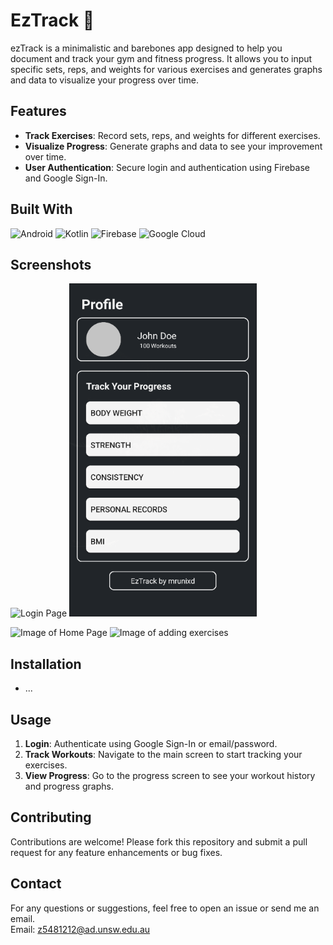 # EzTrack 💪

ezTrack is a minimalistic and barebones app designed to help you document and track your gym and fitness progress. It allows you to input specific sets, reps, and weights for various exercises and generates graphs and data to visualize your progress over time.

## Features

- **Track Exercises**: Record sets, reps, and weights for different exercises.
- **Visualize Progress**: Generate graphs and data to see your improvement over time.
- **User Authentication**: Secure login and authentication using Firebase and Google Sign-In.

## Built With
![Android](https://img.shields.io/badge/Android-3DDC84?style=for-the-badge&logo=android&logoColor=white)
![Kotlin](https://img.shields.io/badge/kotlin-%237F52FF.svg?style=for-the-badge&logo=kotlin&logoColor=white)
![Firebase](https://img.shields.io/badge/firebase-%23039BE5.svg?style=for-the-badge&logo=firebase)
![Google Cloud](https://img.shields.io/badge/GoogleCloud-%234285F4.svg?style=for-the-badge&logo=google-cloud&logoColor=white)

## Screenshots
<img src="https://github.com/mrunixd/ezTrack/assets/130002545/c4c15995-233c-47bf-9f3b-591a694cbdcd" alt="Login Page" width="300" height="533" /> <img src="/screenshots/profile_example_basic.png" alt="Image of basic profile page" width="300" height="533" /> 

<img src="https://github.com/mrunixd/ezTrack/assets/130002545/325851d0-e58f-4de9-8a99-c71524c18261" alt="Image of Home Page" width="300" height="533" /> <img src="https://github.com/mrunixd/ezTrack/assets/130002545/39e47723-5444-4c4d-a1f5-3150f0856bfe" alt="Image of adding exercises" width="300" height="533" />


## Installation
- ...

## Usage

1. **Login**: Authenticate using Google Sign-In or email/password.
2. **Track Workouts**: Navigate to the main screen to start tracking your exercises.
3. **View Progress**: Go to the progress screen to see your workout history and progress graphs.


## Contributing

Contributions are welcome! Please fork this repository and submit a pull request for any feature enhancements or bug fixes.


## Contact

For any questions or suggestions, feel free to open an issue or send me an email.
<br>
Email: z5481212@ad.unsw.edu.au

